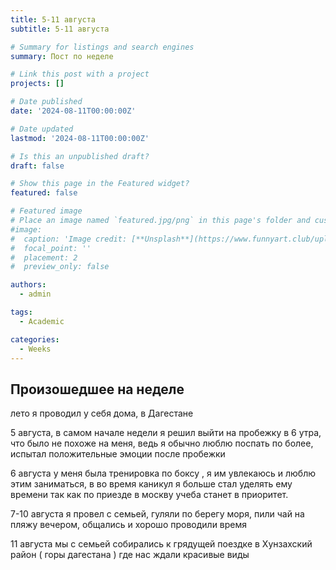 ```yaml
---
title: 5-11 августа
subtitle: 5-11 августа

# Summary for listings and search engines
summary: Пост по неделе

# Link this post with a project
projects: []

# Date published
date: '2024-08-11T00:00:00Z'

# Date updated
lastmod: '2024-08-11T00:00:00Z'

# Is this an unpublished draft?
draft: false

# Show this page in the Featured widget?
featured: false

# Featured image
# Place an image named `featured.jpg/png` in this page's folder and customize its options here.
#image:
#  caption: 'Image credit: [**Unsplash**](https://www.funnyart.club/uploads/posts/2022-10/1666335577_34-www-funnyart-club-p-kartinki-ucheba-obrazovanie-krasivo-35.jpg)'
#  focal_point: ''
#  placement: 2
#  preview_only: false

authors:
  - admin

tags:
  - Academic

categories:
  - Weeks
---
```


## Произошедшее на неделе

лето я проводил у себя дома, в Дагестане 

5 августа, в самом начале недели я решил выйти на пробежку в 6 утра, что было не похоже на меня, ведь я обычно люблю поспать по более, испытал положительные эмоции после  пробежки

6 августа у меня была тренировка по боксу , я им увлекаюсь и люблю этим заниматься, в во время каникул я больше стал уделять ему времени так как по приезде в москву учеба станет в приоритет.

7-10 августа я провел с семьей, гуляли по берегу моря, пили чай на пляжу вечером, общались и хорошо проводили время 
 
11 августа мы с семьей собирались к грядущей поездке в Хунзахский район ( горы дагестана ) где нас ждали красивые виды





